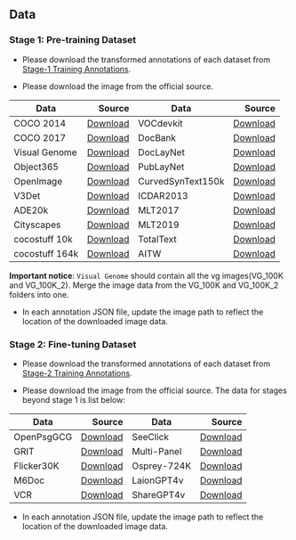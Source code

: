 ## Data

### Stage 1: Pre-training Dataset

- Please download the transformed annotations of each dataset from [Stage-1 Training Annotations]().

- Please download the image from the official source.

| Data | Source | Data | Source | 
| --- |  ---: |  --- |  ---: |
| COCO 2014 | [Download](http://images.cocodataset.org/zips/train2014.zip) | VOCdevkit | [Download](http://host.robots.ox.ac.uk/pascal/VOC/voc2010/VOCtrainval_03-May-2010.tar) |
| COCO 2017 | [Download](http://images.cocodataset.org/zips/train2017.zip) | DocBank | [Download](https://doc-analysis.github.io/docbank-page/) |
| Visual Genome | [Download](https://opendatalab.com/OpenDataLab/Visual_Genome_Dataset_V1_dot_2) | DocLayNet | [Download](https://huggingface.co/datasets/ds4sd/DocLayNet) |
| Object365 | [Download](https://www.objects365.org/) | PubLayNet | [Download](https://developer.ibm.com/exchanges/data/all/publaynet/) |
| OpenImage | [Download](https://storage.googleapis.com/openimages/web/download_v7.html) | CurvedSynText150k | [Download](https://github.com/aim-uofa/AdelaiDet/blob/master/datasets/README.md) |
| V3Det | [Download](https://v3det.openxlab.org.cn/) | ICDAR2013 | [Download](https://rrc.cvc.uab.es/?ch=2) | ICDAR2015 | [Download](https://drive.google.com/file/d/1J94245rU-s7KTecNQRD3KXG04ICZhL9z/view?usp=sharing) |
| ADE20k | [Download](http://data.csail.mit.edu/places/ADEchallenge/ADEChallengeData2016.zip) | MLT2017 | [Download](https://universityofadelaide.box.com/s/qu2wctdcsxh73bb94krdredpmx9nzf8m) |
| Cityscapes | [Download](https://www.cityscapes-dataset.com/downloads/) | MLT2019 | [Download](https://rrc.cvc.uab.es/?ch=15&com=downloads) |
| cocostuff 10k | [Download](http://calvin.inf.ed.ac.uk/wp-content/uploads/data/cocostuffdataset/cocostuff-10k-v1.1.zip) | TotalText | [Download](https://github.com/cs-chan/Total-Text-Dataset) |
| cocostuff 164k | [Download](https://github.com/nightrome/cocostuff#downloads) | AITW | [Download](https://github.com/google-research/google-research/tree/master/android_in_the_wild) |

**Important notice**: `Visual Genome` should contain all the vg images(VG_100K and VG_100K_2). Merge the image data from the VG_100K and VG_100K_2 folders into one.

- In each annotation JSON file, update the image path to reflect the location of the downloaded image data.


### Stage 2: Fine-tuning Dataset

- Please download the transformed annotations of each dataset from [Stage-2 Training Annotations]().

- Please download the image from the official source. The data for stages beyond stage 1 is list below:

| Data | Source | Data | Source | 
| --- |  ---: |  --- |  ---: |
| OpenPsgGCG | [Download](https://github.com/mbzuai-oryx/groundingLMM/blob/main/docs/datasets.md) |  SeeClick | [Download](https://github.com/njucckevin/SeeClick/tree/main) |
| GRIT | [Download](https://huggingface.co/datasets/zzliang/GRIT) |  Multi-Panel | [Download]() |
| Flicker30K | [Download](https://shannon.cs.illinois.edu/DenotationGraph/) |  Osprey-724K | [Download](https://huggingface.co/datasets/AntGroup-MI/Osprey-724K) |
| M6Doc | [Download](https://github.com/HCIILAB/M6Doc/tree/main) |  LaionGPT4v | [Download](https://huggingface.co/datasets/laion/gpt4v-dataset) |
| VCR | [Download](https://visualcommonsense.com/download/) |  ShareGPT4v | [Download](https://huggingface.co/datasets/Lin-Chen/ShareGPT4V) |

- In each annotation JSON file, update the image path to reflect the location of the downloaded image data.

<!-- **Important notice**:  -->



